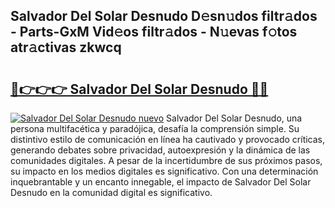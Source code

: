 ## Salvador Del Solar Desnudo D𝚎sn𝚞dos filtr𝚊dos - Parts-GxM Vid𝚎os filtr𝚊dos - N𝚞evas f𝚘tos atr𝚊ctivas zkwcq

# <h2><a href="http://mb65lm.tromn.icu/?c=Salvador+Del+Solar+Desnudo">🔗👉👉👉 Salvador Del Solar Desnudo 🔗🔗</a></h2>

[![Salvador Del Solar Desnudo nuevo](https://i.imgur.com/pEAQMta.gif)](http://mb65lm.tromn.icu/?c=Salvador+Del+Solar+Desnudo)
Salvador Del Solar Desnudo, una persona multifacética y paradójica, desafía la comprensión simple. Su distintivo estilo de comunicación en línea ha cautivado y provocado críticas, generando debates sobre privacidad, autoexpresión y la dinámica de las comunidades digitales. A pesar de la incertidumbre de sus próximos pasos, su impacto en los medios digitales es significativo. Con una determinación inquebrantable y un encanto innegable, el impacto de Salvador Del Solar Desnudo en la comunidad digital es significativo.
